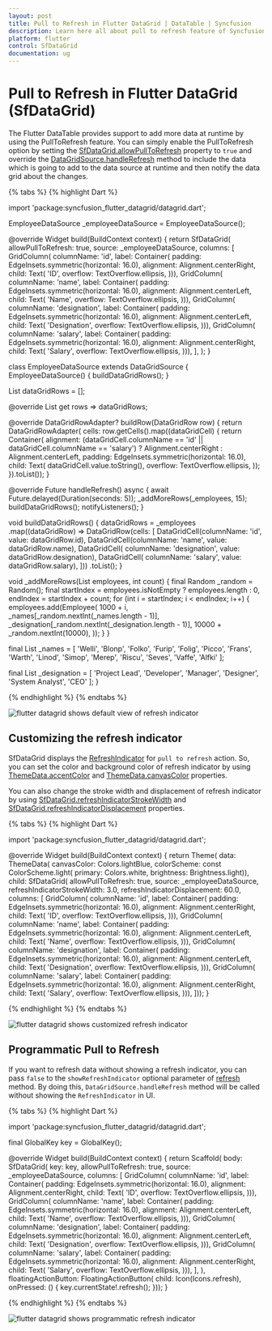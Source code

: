 ```yaml
---
layout: post
title: Pull to Refresh in Flutter DataGrid | DataTable | Syncfusion
description: Learn here all about pull to refresh feature of Syncfusion Flutter DataGrid (SfDataGrid) widget and more.
platform: flutter
control: SfDataGrid
documentation: ug
---
```


# Pull to Refresh in Flutter DataGrid (SfDataGrid)

The Flutter DataTable provides support to add more data at runtime by using the PullToRefresh feature.
You can simply enable the PullToRefresh option by setting the [SfDataGrid.allowPullToRefresh](https://pub.dev/documentation/syncfusion_flutter_datagrid/latest/datagrid/SfDataGrid/allowPullToRefresh.html) property to `true` and override the [DataGridSource.handleRefresh](https://pub.dev/documentation/syncfusion_flutter_datagrid/latest/datagrid/DataGridSource/handleRefresh.html) method to include the data which is going to add to the data source at runtime and then notify the data grid about the changes.

{% tabs %}
{% highlight Dart %} 

import 'package:syncfusion_flutter_datagrid/datagrid.dart';

EmployeeDataSource _employeeDataSource = EmployeeDataSource();

@override
Widget build(BuildContext context) {
  return SfDataGrid(
    allowPullToRefresh: true,
    source: _employeeDataSource,
    columns: <GridColumn>[
      GridColumn(
          columnName: 'id',
          label: Container(
              padding: EdgeInsets.symmetric(horizontal: 16.0),
              alignment: Alignment.centerRight,
              child: Text(
                'ID',
                overflow: TextOverflow.ellipsis,
              ))),
      GridColumn(
          columnName: 'name',
          label: Container(
              padding: EdgeInsets.symmetric(horizontal: 16.0),
              alignment: Alignment.centerLeft,
              child: Text(
                'Name',
                overflow: TextOverflow.ellipsis,
              ))),
      GridColumn(
          columnName: 'designation',
          label: Container(
              padding: EdgeInsets.symmetric(horizontal: 16.0),
              alignment: Alignment.centerLeft,
              child: Text(
                'Designation',
                overflow: TextOverflow.ellipsis,
              ))),
      GridColumn(
          columnName: 'salary',
          label: Container(
              padding: EdgeInsets.symmetric(horizontal: 16.0),
              alignment: Alignment.centerRight,
              child: Text(
                'Salary',
                overflow: TextOverflow.ellipsis,
              ))),
    ],
  );
}

class EmployeeDataSource extends DataGridSource {
  EmployeeDataSource() {
    buildDataGridRows();
  }

  List<DataGridRow> dataGridRows = [];

  @override
  List<DataGridRow> get rows => dataGridRows;

  @override
  DataGridRowAdapter? buildRow(DataGridRow row) {
    return DataGridRowAdapter(
        cells: row.getCells().map<Widget>((dataGridCell) {
      return Container(
          alignment: (dataGridCell.columnName == 'id' ||
                  dataGridCell.columnName == 'salary')
              ? Alignment.centerRight
              : Alignment.centerLeft,
          padding: EdgeInsets.symmetric(horizontal: 16.0),
          child: Text(
            dataGridCell.value.toString(),
            overflow: TextOverflow.ellipsis,
          ));
    }).toList());
  }

  @override
  Future<void> handleRefresh() async {
    await Future.delayed(Duration(seconds: 5));
    _addMoreRows(_employees, 15);
    buildDataGridRows();
    notifyListeners();
  }

  void buildDataGridRows() {
    dataGridRows = _employees
        .map<DataGridRow>((dataGridRow) => DataGridRow(cells: [
              DataGridCell<int>(columnName: 'id', value: dataGridRow.id),
              DataGridCell<String>(columnName: 'name', value: dataGridRow.name),
              DataGridCell<String>(
                  columnName: 'designation', value: dataGridRow.designation),
              DataGridCell<int>(
                  columnName: 'salary', value: dataGridRow.salary),
            ]))
        .toList();
  }

  void _addMoreRows(List<Employee> employees, int count) {
    final Random _random = Random();
    final startIndex = employees.isNotEmpty ? employees.length : 0,
        endIndex = startIndex + count;
    for (int i = startIndex; i < endIndex; i++) {
      employees.add(Employee(
        1000 + i,
        _names[_random.nextInt(_names.length - 1)],
        _designation[_random.nextInt(_designation.length - 1)],
        10000 + _random.nextInt(10000),
      ));
    }
  }

  final List<String> _names = <String>[
    'Welli',
    'Blonp',
    'Folko',
    'Furip',
    'Folig',
    'Picco',
    'Frans',
    'Warth',
    'Linod',
    'Simop',
    'Merep',
    'Riscu',
    'Seves',
    'Vaffe',
    'Alfki'
  ];

  final List<String> _designation = <String>[
    'Project Lead',
    'Developer',
    'Manager',
    'Designer',
    'System Analyst',
    'CEO'
  ];
}

{% endhighlight %}
{% endtabs %}

![flutter datagrid shows default view of refresh indicator](images/pull-to-refresh/flutter-datagrid-pull-to-refresh.gif)

## Customizing the refresh indicator

SfDataGrid displays the [RefreshIndicator](https://api.flutter.dev/flutter/material/RefreshIndicator-class.html) for `pull to refresh` action. So, you can set the color and background color of refresh indicator by using [ThemeData.accentColor](https://api.flutter.dev/flutter/material/ThemeData/accentColor.html) and  [ThemeData.canvasColor](https://api.flutter.dev/flutter/material/ThemeData/canvasColor.html) properties.

You can also change the stroke width and displacement of refresh indicator by using [SfDataGrid.refreshIndicatorStrokeWidth](https://pub.dev/documentation/syncfusion_flutter_datagrid/latest/datagrid/SfDataGrid/refreshIndicatorStrokeWidth.html) and [SfDataGrid.refreshIndicatorDisplacement](https://pub.dev/documentation/syncfusion_flutter_datagrid/latest/datagrid/SfDataGrid/refreshIndicatorDisplacement.html) properties.

{% tabs %}
{% highlight Dart %} 

import 'package:syncfusion_flutter_datagrid/datagrid.dart';

@override
Widget build(BuildContext context) {
  return Theme(
      data: ThemeData(
            canvasColor: Colors.lightBlue,
            colorScheme: const ColorScheme.light(
                primary: Colors.white, brightness: Brightness.light)),
      child: SfDataGrid(
          allowPullToRefresh: true,
          source: _employeeDataSource,
          refreshIndicatorStrokeWidth: 3.0,
          refreshIndicatorDisplacement: 60.0,
          columns: <GridColumn>[
            GridColumn(
                columnName: 'id',
                label: Container(
                    padding: EdgeInsets.symmetric(horizontal: 16.0),
                    alignment: Alignment.centerRight,
                    child: Text(
                      'ID',
                      overflow: TextOverflow.ellipsis,
                    ))),
            GridColumn(
                columnName: 'name',
                label: Container(
                    padding: EdgeInsets.symmetric(horizontal: 16.0),
                    alignment: Alignment.centerLeft,
                    child: Text(
                      'Name',
                      overflow: TextOverflow.ellipsis,
                    ))),
            GridColumn(
                columnName: 'designation',
                label: Container(
                    padding: EdgeInsets.symmetric(horizontal: 16.0),
                    alignment: Alignment.centerLeft,
                    child: Text(
                      'Designation',
                      overflow: TextOverflow.ellipsis,
                    ))),
            GridColumn(
                columnName: 'salary',
                label: Container(
                    padding: EdgeInsets.symmetric(horizontal: 16.0),
                    alignment: Alignment.centerRight,
                    child: Text(
                      'Salary',
                      overflow: TextOverflow.ellipsis,
                    ))),
          ]));
}

{% endhighlight %}
{% endtabs %}

![flutter datagrid shows customized refresh indicator](images/pull-to-refresh/flutter-datagrid-customized-pull-to-refresh-indicator.gif)

## Programmatic Pull to Refresh

If you want to refresh data without showing a refresh indicator, you can pass `false` to the `showRefreshIndicator` optional parameter of [refresh](https://pub.dev/documentation/syncfusion_flutter_datagrid/latest/datagrid/SfDataGridState/refresh.html) method. By doing this, `DataGridSource.handleRefresh` method will be called without showing the `RefreshIndicator` in UI.

{% tabs %}
{% highlight Dart %} 

import 'package:syncfusion_flutter_datagrid/datagrid.dart';

final GlobalKey<SfDataGridState> key = GlobalKey<SfDataGridState>();

@override
Widget build(BuildContext context) {
  return Scaffold(
      body: SfDataGrid(
        key: key,
        allowPullToRefresh: true,
        source: _employeeDataSource,
        columns: <GridColumn>[
          GridColumn(
              columnName: 'id',
              label: Container(
                  padding: EdgeInsets.symmetric(horizontal: 16.0),
                  alignment: Alignment.centerRight,
                  child: Text(
                    'ID',
                    overflow: TextOverflow.ellipsis,
                  ))),
          GridColumn(
              columnName: 'name',
              label: Container(
                  padding: EdgeInsets.symmetric(horizontal: 16.0),
                  alignment: Alignment.centerLeft,
                  child: Text(
                    'Name',
                    overflow: TextOverflow.ellipsis,
                  ))),
          GridColumn(
              columnName: 'designation',
              label: Container(
                  padding: EdgeInsets.symmetric(horizontal: 16.0),
                  alignment: Alignment.centerLeft,
                  child: Text(
                    'Designation',
                    overflow: TextOverflow.ellipsis,
                  ))),
          GridColumn(
              columnName: 'salary',
              label: Container(
                  padding: EdgeInsets.symmetric(horizontal: 16.0),
                  alignment: Alignment.centerRight,
                  child: Text(
                    'Salary',
                    overflow: TextOverflow.ellipsis,
                  ))),
        ],
      ),
      floatingActionButton: FloatingActionButton(
          child: Icon(Icons.refresh),
          onPressed: () {
            key.currentState!.refresh();
          }));
}

{% endhighlight %}
{% endtabs %}

![flutter datagrid shows programmatic refresh indicator](images/pull-to-refresh/flutter-datagrid-programmatic-pull-to-refresh.gif)